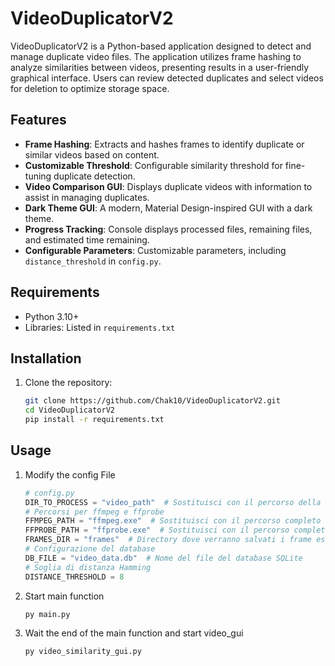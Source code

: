 # VideoDuplicatorV2

VideoDuplicatorV2 is a Python-based application designed to detect and manage duplicate video files. The application utilizes frame hashing to analyze similarities between videos, presenting results in a user-friendly graphical interface. Users can review detected duplicates and select videos for deletion to optimize storage space.

## Features

- **Frame Hashing**: Extracts and hashes frames to identify duplicate or similar videos based on content.
- **Customizable Threshold**: Configurable similarity threshold for fine-tuning duplicate detection.
- **Video Comparison GUI**: Displays duplicate videos with information to assist in managing duplicates.
- **Dark Theme GUI**: A modern, Material Design-inspired GUI with a dark theme.
- **Progress Tracking**: Console displays processed files, remaining files, and estimated time remaining.
- **Configurable Parameters**: Customizable parameters, including `distance_threshold` in `config.py`.

## Requirements

- Python 3.10+
- Libraries: Listed in `requirements.txt`

## Installation

1. Clone the repository:
   ```bash
   git clone https://github.com/Chak10/VideoDuplicatorV2.git
   cd VideoDuplicatorV2
   pip install -r requirements.txt

## Usage
1. Modify the config File
   ```py
   # config.py
   DIR_TO_PROCESS = "video_path"  # Sostituisci con il percorso della tua cartella
   # Percorsi per ffmpeg e ffprobe
   FFMPEG_PATH = "ffmpeg.exe"  # Sostituisci con il percorso completo se necessario
   FFPROBE_PATH = "ffprobe.exe"  # Sostituisci con il percorso completo se necessario
   FRAMES_DIR = "frames"  # Directory dove verranno salvati i frame estratti
   # Configurazione del database
   DB_FILE = "video_data.db"  # Nome del file del database SQLite
   # Soglia di distanza Hamming
   DISTANCE_THRESHOLD = 8

2. Start main function
   ```bash
   py main.py
3. Wait the end of the main function and start video_gui
   ```bash
   py video_similarity_gui.py
